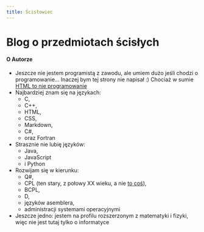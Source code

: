 ```yaml
---
title: Ścisłowiec
---
```

# Blog o przedmiotach ścisłych

#### O Autorze
- Jeszcze nie jestem programistą z zawodu, ale umiem dużo jeśli chodzi o programowanie... Inaczej bym tej strony nie napisał :)
Chociaż w sumie [HTML to nie programowanie](https://pl.wikipedia.org/wiki/HTML)
- Najbardziej znam się na językach:
  - C,
  - C++,
  - HTML,
  - CSS,
  - Markdown,
  - C#,
  - oraz Fortran
- Strasznie nie lubię języków:
  - Java,
  - JavaScript
  - i Python
- Rozwijam się w kierunku:
  - Q#,
  - CPL (ten stary, z połowy XX wieku, a nie [to coś](https://cplcode.net)),
  - BCPL,
  - D,
  - języków asemblera,
  - administracji systemami operacyjnymi
- Jeszcze jedno: jestem na profilu rozszerzonym z matematyki i fizyki, więc nie jest tutaj tylko o informatyce
